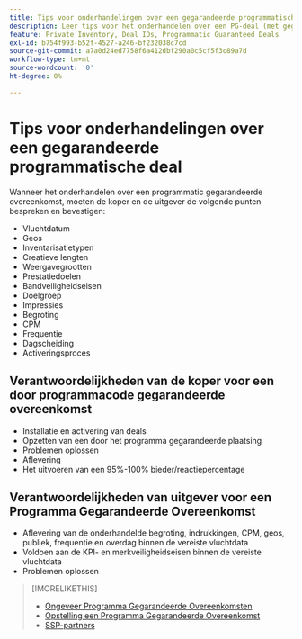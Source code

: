 ```yaml
---
title: Tips voor onderhandelingen over een gegarandeerde programmatische deal
description: Leer tips voor het onderhandelen over een PG-deal (met gegarandeerde programmacode) en lijsten met de verantwoordelijkheden van kopers en uitgevers.
feature: Private Inventory, Deal IDs, Programmatic Guaranteed Deals
exl-id: b754f993-b52f-4527-a246-bf232038c7cd
source-git-commit: a7a0d24ed7758f6a412dbf290a0c5cf5f3c89a7d
workflow-type: tm+mt
source-wordcount: '0'
ht-degree: 0%

---
```


# Tips voor onderhandelingen over een gegarandeerde programmatische deal

Wanneer het onderhandelen over een programmatic gegarandeerde overeenkomst, moeten de koper en de uitgever de volgende punten bespreken en bevestigen:

* Vluchtdatum
* Geos
* Inventarisatietypen
* Creatieve lengten
* Weergavegrootten
* Prestatiedoelen
* Bandveiligheidseisen
* Doelgroep
* Impressies
* Begroting
* CPM
* Frequentie
* Dagscheiding
* Activeringsproces

## Verantwoordelijkheden van de koper voor een door programmacode gegarandeerde overeenkomst

* Installatie en activering van deals
* Opzetten van een door het programma gegarandeerde plaatsing
* Problemen oplossen
* Aflevering
* Het uitvoeren van een 95%-100% bieder/reactiepercentage

## Verantwoordelijkheden van uitgever voor een Programma Gegarandeerde Overeenkomst

* Aflevering van de onderhandelde begroting, indrukkingen, CPM, geos, publiek, frequentie en overdag binnen de vereiste vluchtdata
* Voldoen aan de KPI- en merkveiligheidseisen binnen de vereiste vluchtdata
* Problemen oplossen

>[!MORELIKETHIS]
>
>* [Ongeveer Programma Gegarandeerde Overeenkomsten](programmatic-guaranteed-about.md)
>* [Opstelling een Programma Gegarandeerde Overeenkomst](programmatic-guaranteed-set-up.md)
>* [SSP-partners](ssp-partners.md)

